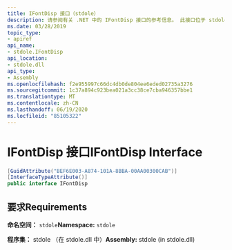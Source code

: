 ```yaml
---
title: IFontDisp 接口（stdole）
description: 请参阅有关 .NET 中的 IFontDisp 接口的参考信息。 此接口位于 stdole 命名空间和 stdole 程序集（在 stdole.dll 库中）。
ms.date: 03/28/2019
topic_type:
- apiref
api_name:
- stdole.IFontDisp
api_location:
- stdole.dll
api_type:
- Assembly
ms.openlocfilehash: f2e955997c66dc4db0de804ee6eded02735a3276
ms.sourcegitcommit: 1c37a894c923bea021a3cc38ce7cba946357bbe1
ms.translationtype: MT
ms.contentlocale: zh-CN
ms.lasthandoff: 06/19/2020
ms.locfileid: "85105322"
---
```

# <a name="ifontdisp-interface"></a><span data-ttu-id="e4546-104">IFontDisp 接口</span><span class="sxs-lookup"><span data-stu-id="e4546-104">IFontDisp Interface</span></span>

```csharp
[GuidAttribute("BEF6E003-A874-101A-8BBA-00AA00300CAB")]
[InterfaceTypeAttribute()]
public interface IFontDisp
```

## <a name="requirements"></a><span data-ttu-id="e4546-105">要求</span><span class="sxs-lookup"><span data-stu-id="e4546-105">Requirements</span></span>

<span data-ttu-id="e4546-106">**命名空间：** `stdole`</span><span class="sxs-lookup"><span data-stu-id="e4546-106">**Namespace:** `stdole`</span></span>

<span data-ttu-id="e4546-107">**程序集：** stdole （在 stdole.dll 中）</span><span class="sxs-lookup"><span data-stu-id="e4546-107">**Assembly:** stdole (in stdole.dll)</span></span>
